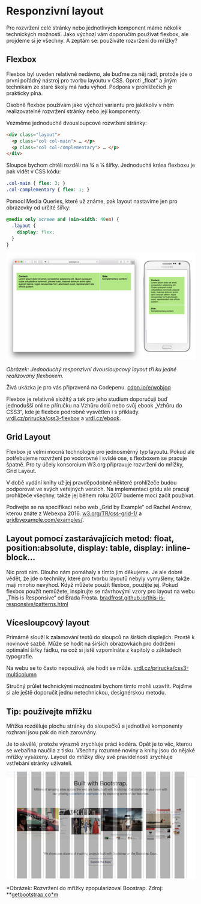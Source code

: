 # Responzivní layout

Pro rozvržení celé stránky nebo jednotlivých komponent máme několik technických možností. Jako výchozí vám doporučím používat flexbox, ale projdeme si je všechny. A zeptám se: používáte rozvržení do mřížky?

## Flexbox

Flexbox byl uveden relativně nedávno, ale buďme za něj rádi, protože jde o první pořádný nástroj pro tvorbu layoutu v CSS. Oproti „float“ a jiným technikám ze staré školy má řadu výhod. Podpora v prohlížečích je prakticky plná. 

Osobně flexbox používám jako výchozí variantu pro jakékoliv v něm realizovatelné rozvržení stránky nebo její komponenty.

Vezměme jednoduché dvousloupcové rozvržení stránky:

```html
<div class="layout">
  <p class="col col-main"> … </p>
  <p class="col col-complementary"> … </p>  
</div>  
```

Sloupce bychom chtěli rozděli na ¾ a ¼ šířky. Jednoduchá krása flexboxu je pak vidět v CSS kódu:

```css
.col-main { flex: 3; }  
.col-complementary { flex: 1; }
```

Pomocí Media Queries, které už známe, pak layout nastavíme jen pro obrazovky od určité šířky:

```css
@media only screen and (min-width: 40em) {
  .layout {
    display: flex;
  }
}
```

![](dist/images/original/responzivni-layout.png)

*Obrázek: Jednoduchý responzivní dvousloupcový layout tři ku jedné realizovaný flexboxem.*

Živá ukázka je pro vás připravená na Codepenu. [cdpn.io/e/wobjoq](http://codepen.io/machal/pen/wobjoq)

Flexbox je relativně složitý a tak pro jeho studium doporučuji buď jednodušší online příručku na Vzhůru dolů nebo svůj ebook „Vzhůru do CSS3“, kde je flexbox podrobně vysvětlen i s příklady. [vrdl.cz/prirucka/css3-flexbox](http://www.vzhurudolu.cz/prirucka/css3-flexbox) a [vrdl.cz/ebook](http://www.vzhurudolu.cz/ebook).

## Grid Layout

Flexbox je velmi mocná technologie pro jednosměrný typ layoutu. Pokud ale potřebujeme rozvržení po vodorovné i svislé ose, s flexboxem se pracuje špatně. Pro ty účely konsorcium W3.org připravuje rozvržení do mřížky, Grid Layout. 

V době vydání knihy už jej pravděpodobně některé prohlížeče budou podporovat ve svých veřejných verzích. Na implementaci gridu ale pracují prohlížeče všechny, takže jej během roku 2017 budeme moci začít používat.

Podívejte se na specifikaci nebo web „Grid by Example“ od Rachel Andrew, kterou znáte z Webexpa 2016. [w3.org/TR/css-grid-1/](https://www.w3.org/TR/css-grid-1/) a [gridbyexample.com/examples/](http://gridbyexample.com/examples/).

## Layout pomocí zastarávajících metod: float, position:absolute, display: table, display: inline-block…

Nic proti nim. Dlouho nám pomáhaly a tímto jim děkujeme. Je ale dobré vědět, že jde o techniky, které pro tvorbu layoutů nebyly vymyšleny, takže mají mnoho nevýhod. Když můžete použít flexbox, použijte jej. Pokud flexbox použít nemůžete, inspirujte se návrhovými vzory pro layout na webu „This is Responsive“ od Brada Frosta. [bradfrost.github.io/this-is-responsive/patterns.html](https://bradfrost.github.io/this-is-responsive/patterns.html#layout)

## Vícesloupcový layout

Primárně slouží k zalamování textů do sloupců na širších displejích. Prostě k novinové sazbě. Může se hodit na širších obrazovkách pro dodržení optimální šířky řádku, na což si jistě vzpomínáte z kapitoly o základech typografie.

Na webu se to často nepoužívá, ale hodit se může. [vrdl.cz/prirucka/css3-multicolumn](http://www.vzhurudolu.cz/prirucka/css3-multicolumn)

Stručný průlet technickými možnostmi bychom tímto mohli uzavřít. Pojďme si ale ještě doporučit jednu netechnickou, designérskou metodu.

## Tip: používejte mřížku

Mřížka rozděluje plochu stránky do sloupečků a jednotlivé komponenty rozhraní jsou pak do nich zarovnány.

Je to skvělé, protože výrazně zrychluje práci kodéra. Opět je to věc, kterou se webařina naučila z tisku. Všechny rozumné noviny a knihy jsou do nějaké mřížky vysázeny. Layout do mřížky díky své pravidelnosti zrychluje vstřebání stránky uživateli. 

![](dist/images/original/bootstrap-mrizka.png)

*Obrázek: Rozvržení do mřížky zpopularizoval Boostrap. Zdroj: **[getbootstrap.co*m](http://getbootstrap.com/)
